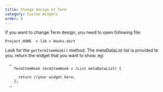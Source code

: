 ```yaml
---
title: Change design of Term
category: Custom Widgets
order: 8
---
```


If you want to change Term design, you need to open following file:

`Project_HOME  > lib > Hooks.dart`

Look for the `getTermItemHook()` method. The metaDataList list is provided to you, return the widget that you want to show. eg: 
```
  …
    TermItemHook termItemHook = (List metaDataList) {

      return //your widget here;
    };
  …
```

